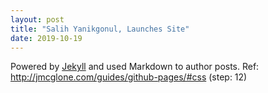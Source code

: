 ```yaml
---
layout: post
title: "Salih Yanikgonul, Launches Site"
date: 2019-10-19
---
```


Powered by [Jekyll](http://jekyllrb.com) and used Markdown to author posts. 
Ref: http://jmcglone.com/guides/github-pages/#css (step: 12)
